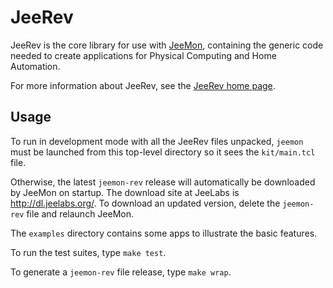 JeeRev
======

JeeRev is the core library for use with [JeeMon][1], containing the generic code
needed to create applications for Physical Computing and Home Automation.

For more information about JeeRev, see the [JeeRev home page][2].

Usage
-----

To run in development mode with all the JeeRev files unpacked, `jeemon` must be
launched from this top-level directory so it sees the `kit/main.tcl` file.

Otherwise, the latest `jeemon-rev` release will automatically be downloaded by
JeeMon on startup. The download site at JeeLabs is <http://dl.jeelabs.org/>. To
download an updated version, delete the `jeemon-rev` file and relaunch JeeMon.

The `examples` directory contains some apps to illustrate the basic features.

To run the test suites, type `make test`.

To generate a `jeemon-rev` file release, type `make wrap`.

  [1]: http://jeelabs.net/projects/jeemon/wiki
  [2]: http://jeelabs.net/projects/jeerev/wiki
